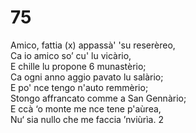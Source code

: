 # 75
  
Amico, fattia (x) appassà' 'su reserèreo,  
Ca io amico so’ cu' lu vicàrio,  
E chille lu propone 6 munastèrio;  
Ca ogni anno aggio pavato lu salàrio;  
E po' nce tengo n'auto remmèrio;  
Stongo affrancato comme a San Gennàrio;  
E ccà ‘o monte me nce tene p'aùrea,  
Nu‘ sia nullo che me faccia ’nviùrìa. 2  


